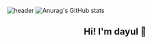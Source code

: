 ![header](https://capsule-render.vercel.app/api?type=Waving&color=auto)
![Anurag's GitHub stats](https://github-readme-stats.vercel.app/api?username=dyulchoo&show_icons=true&hide=contribs,prs&cache_seconds=86400&theme=vue)
<div align=center><h2>Hi! I'm dayul 👋</h2></div>

<!--
**dayul/dayul** is a ✨ _special_ ✨ repository because its `README.md` (this file) appears on your GitHub profile.

Here are some ideas to get you started:

- 🔭 I’m currently working on ...
- 🌱 I’m currently learning ...
- 👯 I’m looking to collaborate on ...
- 🤔 I’m looking for help with ...
- 💬 Ask me about ...
- 📫 How to reach me: ...
- 😄 Pronouns: ...
- ⚡ Fun fact: ...
-->
